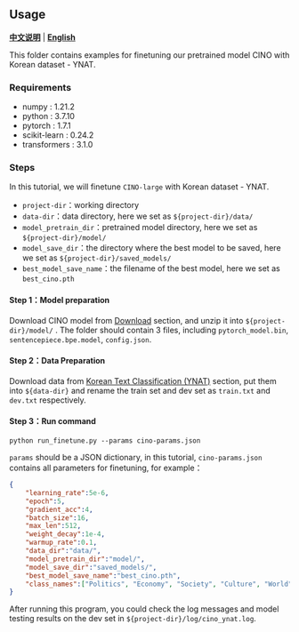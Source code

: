 ## Usage

[**中文说明**](README.md) | [**English**](README_EN.md)

This folder contains examples for finetuning our pretrained model CINO with Korean dataset - YNAT.

### Requirements
- numpy : 1.21.2
- python : 3.7.10
- pytorch : 1.7.1
- scikit-learn : 0.24.2
- transformers : 3.1.0

### Steps

In this tutorial, we will finetune `CINO-large` with Korean dataset - YNAT.
- `project-dir`：working directory
- `data-dir`：data directory, here we set as `${project-dir}/data/`
- `model_pretrain_dir`：pretrained model directory, here we set as `${project-dir}/model/`
- `model_save_dir`：the directory where the best model to be saved, here we set as `${project-dir}/saved_models/`
- `best_model_save_name`：the filename of the best model, here we set as `best_cino.pth`

#### Step 1：Model preparation
Download CINO model from [Download](https://github.com/ymcui/Chinese-Minority-PLM/blob/main/README_EN.md#Download) section, and unzip it into `${project-dir}/model/` .
The folder should contain 3 files, including `pytorch_model.bin`, `sentencepiece.bpe.model`, `config.json`.

#### Step 2：Data Preparation
Download  data from [Korean Text Classification (YNAT)](https://github.com/ymcui/Chinese-Minority-PLM/blob/main/README_EN.md#korean-text-classification-ynat) section, put them into `${data-dir}` and rename the train set and dev set as `train.txt` and `dev.txt` respectively.

#### Step 3：Run command
```shell
python run_finetune.py --params cino-params.json
```
`params` should be  a JSON dictionary, in this tutorial, `cino-params.json` contains all parameters  for finetuning, for example：
```json
{
    "learning_rate":5e-6,
    "epoch":5,
    "gradient_acc":4,
    "batch_size":16,
    "max_len":512,
    "weight_decay":1e-4,
    "warmup_rate":0.1,
    "data_dir":"data/",
    "model_pretrain_dir":"model/", 
    "model_save_dir":"saved_models/",
    "best_model_save_name":"best_cino.pth",
    "class_names":["Politics", "Economy", "Society", "Culture", "World", "IT/Science", "Sport"]
}
```

After running this program, you could check the log messages  and model testing results on the dev set in `${project-dir}/log/cino_ynat.log`.

